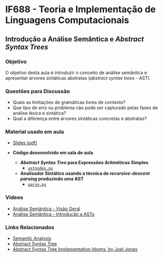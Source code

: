 # IF688 - Teoria e Implementação de Linguagens Computacionais

## Introdução a Análise Semântica e _Abstract Syntax Trees_ 

### Objetivo

O objetivo desta aula é introduzir o conceito de análise semântica e apresentar árvores sintáticas abstratas (_abstract syntax trees_ - AST). 

### Questões para Discussão

- Quais as limitações de gramáticas livres de contexto?
- Que tipo de erro ou problema não pode ser capturado pelas fases de análise léxica e sintática?
- Qual a diferença entre árvores sintáticas concretas e abstratas?

### Material usado em aula

- [Slides (pdf)](https://drive.google.com/file/d/17XOsRdbjYqPPCS9yaAGf9odJSddSS0e1/view)

- **Código desenvolvido em sala de aula**
    - **_Abstract Syntax Tree_ para Expressões Aritméticas Simples**
        - [`astnodes.py`](https://raw.githubusercontent.com/if688/if688.github.io/master/2025-06-10/astnodes.py)
    - **Analisador Sintático usando a técnica de _recursive-descent parsing_ produzindo uma AST**
        - [`parse.py`](https://raw.githubusercontent.com/if688/if688.github.io/master/2025-06-10/parse.py)

### Vídeos

- [Análise Semântica - Visão Geral](https://www.youtube.com/watch?v=VvLdrq-CKiI)
- [Análise Semântica - Introdução a ASTs](https://www.youtube.com/watch?v=Wz4TSKOrBrM)

### Links Relacionados

- [Semantic Analysis](https://en.wikipedia.org/wiki/Semantic_analysis_(compilers))
- [Abstract Syntax Tree](https://en.wikipedia.org/wiki/Abstract_syntax_tree)
- [Abstract Syntax Tree Implementation Idioms, by Joel Jones](http://www.hillside.net/plop/plop2003/Papers/Jones-ImplementingASTs.pdf)
